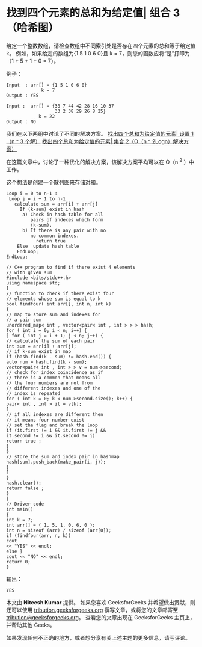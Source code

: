 # 找到四个元素的总和为给定值| 组合 3（哈希图）

给定一个整数数组，请检查数组中不同索引处是否存在四个元素的总和等于给定值 k。
例如，如果给定的数组为{1 5 1 0 6 0}且 k = 7，则您的函数应将“是”打印为（1 + 5 + 1 + 0 = 7）。

例子：

```
Input  : arr[] = {1 5 1 0 6 0} 
             k = 7
Output : YES

Input :  arr[] = {38 7 44 42 28 16 10 37 
                  33 2 38 29 26 8 25} 
            k = 22
Output : NO

```

我们在以下两组中讨论了不同的解决方案。
[找出四个总和为给定值的元素| 设置 1（n ^ 3 个解）](https://www.geeksforgeeks.org/find-four-numbers-with-sum-equal-to-given-sum/)
[找出四个总和为给定值的元素| 集合 2（O（n ^ 2Logn）解决方案）](https://www.geeksforgeeks.org/find-four-elements-that-sum-to-a-given-value-set-2/)

在这篇文章中，讨论了一种优化的解决方案，该解决方案平均可以在 O（n <sup>2</sup> ）中工作。

这个想法是创建一个散列图来存储对和。

```
Loop i = 0 to n-1 :
 Loop j = i + 1 to n-1  
   calculate sum = arr[i] + arr[j]
     If (k-sum) exist in hash 
      a) Check in hash table for all
         pairs of indexes which form
         (k-sum).
      b) If there is any pair with no 
         no common indexes.
           return true 
    Else  update hash table
    EndLoop;
EndLoop;

```

```
// C++ program to find if there exist 4 elements
// with given sum
#include <bits/stdc++.h>
using namespace std;
[
// function to check if there exist four
// elements whose sum is equal to k
bool findfour( int arr[], int n, int k)
{
// map to store sum and indexes for
// a pair sum
unordered_map< int , vector<pair< int , int > > > hash;
for ( int i = 0; i < n; i++) {
] for ( int j = i + 1; j < n; j++) {
// calculate the sum of each pair
int sum = arr[i] + arr[j];
// if k-sum exist in map
if (hash.find(k - sum) != hash.end()) {
auto num = hash.find(k - sum);
vector<pair< int , int > > v = num->second;
// check for index coincidence as if
// there is a common that means all
// the four numbers are not from
// different indexes and one of the
// index is repeated
for ( int k = 0; k < num->second.size(); k++) {
pair< int , int > it = v[k];
]
// if all indexes are different then
// it means four number exist
// set the flag and break the loop
if (it.first != i && it.first != j &&
it.second != i && it.second != j)
return true ;
}
}
// store the sum and index pair in hashmap
hash[sum].push_back(make_pair(i, j));
}
]
}
hash.clear();
return false ;
}
[
// Driver code
int main()
{
int k = 7;
int arr[] = { 1, 5, 1, 0, 6, 0 };
int n = sizeof (arr) / sizeof (arr[0]);
if (findfour(arr, n, k))
cout
<< "YES" << endl;
else ]
cout << "NO" << endl;
return 0;
}
```

输出：

```
YES

```

本文由 **Niteesh Kumar** 提供。 如果您喜欢 GeeksforGeeks 并希望做出贡献，则还可以使用 [tribution.geeksforgeeks.org](http://www.contribute.geeksforgeeks.org) 撰写文章，或将您的文章邮寄至 tribution@geeksforgeeks.org。 查看您的文章出现在 GeeksforGeeks 主页上，并帮助其他 Geeks。

如果发现任何不正确的地方，或者想分享有关上述主题的更多信息，请写评论。

